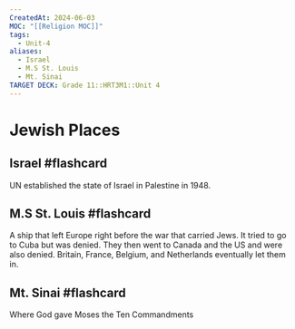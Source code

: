 ```yaml
---
CreatedAt: 2024-06-03
MOC: "[[Religion MOC]]"
tags:
  - Unit-4
aliases:
  - Israel
  - M.S St. Louis
  - Mt. Sinai
TARGET DECK: Grade 11::HRT3M1::Unit 4
---
```


# Jewish Places

## Israel #flashcard 
UN established the state of Israel in Palestine in 1948. 
<!--ID: 1717533948839-->



## M.S St. Louis #flashcard 
A ship that left Europe right before the war that carried Jews. It tried to go to Cuba but was denied. They then went to Canada and the US and were also denied. Britain, France, Belgium, and Netherlands eventually let them in. 
<!--ID: 1717533948842-->



## Mt. Sinai #flashcard 
Where God gave Moses the Ten Commandments
<!--ID: 1717533948845-->

